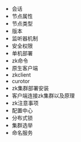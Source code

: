 

- 会话
- 节点属性
- 节点类型
- 版本
- 监听器机制
- 安全权限
- 单机部署
- zk命令
- 原生客户端
- zkclient
- curotor
- zk集群部署安装
- 客户端连接zk集群以及原理
- zk注意事项
- 配置中心
- 分布式锁
- 集群选举
- 命名服务